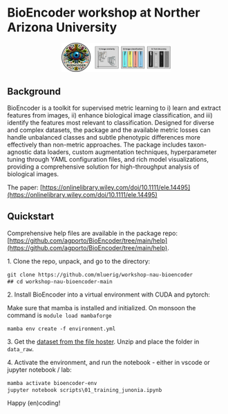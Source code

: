 # BioEncoder workshop at Norther Arizona University

<div align="center">
    <img src="assets/banner.jpg" width="50%">
</div>

## Background

BioEncoder is a toolkit for supervised metric learning to i) learn and extract features from images, ii) enhance biological image classification, and iii) identify the features most relevant to classification. Designed for diverse and complex datasets, the package and the available metric losses can handle unbalanced classes and subtle phenotypic differences more effectively than non-metric approaches. The package includes taxon-agnostic data loaders, custom augmentation techniques, hyperparameter tuning through YAML configuration files, and rich model visualizations, providing a comprehensive solution for high-throughput analysis of biological images.

The paper: [https://onlinelibrary.wiley.com/doi/10.1111/ele.14495](https://onlinelibrary.wiley.com/doi/10.1111/ele.14495)


## Quickstart

Comprehensive help files are available in the package repo: [https://github.com/agporto/BioEncoder/tree/main/help](https://github.com/agporto/BioEncoder/tree/main/help).  

1\. Clone the repo, unpack, and go to the directory:
````
git clone https://github.com/mluerig/workshop-nau-bioencoder
## cd workshop-nau-bioencoder-main
````

2\. Install BioEncoder into a virtual environment with CUDA and pytorch: 

Make sure that mamba is installed and initialized. On monsoon the command is `module load mambaforge` 
````
mamba env create -f environment.yml
````

3\. Get the [dataset from the file hoster](https://www.dropbox.com/scl/fi/mxr6606ei5m88piwrtd19/junonia.zip?rlkey=1gzhckdxt9640zac6014gaifh&st=y9vn8iok&dl=0). Unzip and place the folder in `data_raw`.

4\. Activate the environment, and run the notebook - either in vscode or jupyter notebook / lab:

````
mamba activate bioencoder-env
jupyter notebook scripts\01_training_junonia.ipynb
````

Happy (en)coding!
